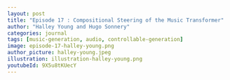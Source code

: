 ```yaml
---
layout: post
title: "Episode 17 : Compositional Steering of the Music Transformer"
author: "Halley Young and Hugo Sonnery"
categories: journal
tags: [music-generation, audio, controllable-generation]
image: episode-17-halley-young.png
author_picture: halley-young.jpeg
illustration: illustration-halley-young.png
youtubeId: 9X5u8tKUecY
---
```

